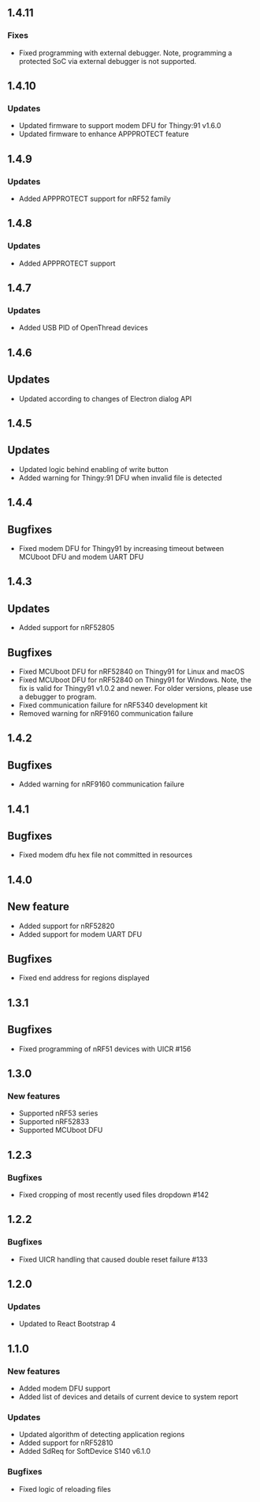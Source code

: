 ## 1.4.11
### Fixes
* Fixed programming with external debugger.
Note, programming a protected SoC via external debugger is not supported.

## 1.4.10
### Updates
* Updated firmware to support modem DFU for Thingy:91 v1.6.0
* Updated firmware to enhance APPPROTECT feature

## 1.4.9
### Updates
* Added APPPROTECT support for nRF52 family

## 1.4.8
### Updates
* Added APPPROTECT support

## 1.4.7
### Updates
* Added USB PID of OpenThread devices

## 1.4.6
## Updates
* Updated according to changes of Electron dialog API

## 1.4.5
## Updates
* Updated logic behind enabling of write button
* Added warning for Thingy:91 DFU when invalid file is detected

## 1.4.4
## Bugfixes
* Fixed modem DFU for Thingy91 by increasing timeout between MCUboot DFU and modem UART DFU

## 1.4.3
## Updates
* Added support for nRF52805
## Bugfixes
* Fixed MCUboot DFU for nRF52840 on Thingy91 for Linux and macOS
* Fixed MCUboot DFU for nRF52840 on Thingy91 for Windows.
Note, the fix is valid for Thingy91 v1.0.2 and newer.
For older versions, please use a debugger to program.
* Fixed communication failure for nRF5340 development kit
* Removed warning for nRF9160 communication failure

## 1.4.2
## Bugfixes
* Added warning for nRF9160 communication failure

## 1.4.1
## Bugfixes
* Fixed modem dfu hex file not committed in resources

## 1.4.0
## New feature
* Added support for nRF52820
* Added support for modem UART DFU

## Bugfixes
* Fixed end address for regions displayed

## 1.3.1
## Bugfixes
* Fixed programming of nRF51 devices with UICR #156

## 1.3.0
### New features
* Supported nRF53 series
* Supported nRF52833
* Supported MCUboot DFU

## 1.2.3
### Bugfixes
* Fixed cropping of most recently used files dropdown #142

## 1.2.2
### Bugfixes
* Fixed UICR handling that caused double reset failure #133

## 1.2.0
### Updates
* Updated to React Bootstrap 4

## 1.1.0
### New features
* Added modem DFU support
* Added list of devices and details of current device to system report
### Updates
* Updated algorithm of detecting application regions
* Added support for nRF52810
* Added SdReq for SoftDevice S140 v6.1.0
### Bugfixes
* Fixed logic of reloading files
